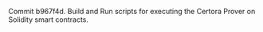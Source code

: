 Commit b967f4d.                    Build and Run scripts for executing the Certora Prover on Solidity smart contracts.